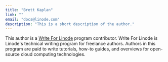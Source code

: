 ```yaml
---
title: "Brett Kaplan"
link: ""
email: "docs@linode.com"
description: "This is a short description of the author."
---
```



This author is a [Write For Linode](https://www.linode.com/lp/write-for-linode/) program contributor. Write For Linode is Linode's technical writing program for freelance authors. Authors in this program are paid to write tutorials, how-to guides, and overviews for open-source cloud computing technologies.
	